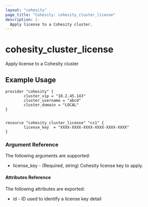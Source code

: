 ```yaml
---
layout: "cohesity"
page_title: "Cohesity: cohesity_cluster_license"
description: |-
  Apply license to a Cohesity cluster.
---
```


# cohesity\_cluster\_license

Apply license to a Cohesity cluster

## Example Usage
```
provider "cohesity" {
        cluster_vip = "10.2.45.143"
        cluster_username = "abcd"
        cluster_domain = "LOCAL"
}


resource "cohesity_cluster_license" "cs1" {
        license_key  = "XXXX-XXXX-XXXX-XXXX-XXXX-XXXX"
}
```

### Argument Reference
The following arguments are supported:

- license_key - (Required, string) Cohesity license key to apply.

#### Attributes Reference
The following attributes are exported:

- id - ID used to identify a license key detail
